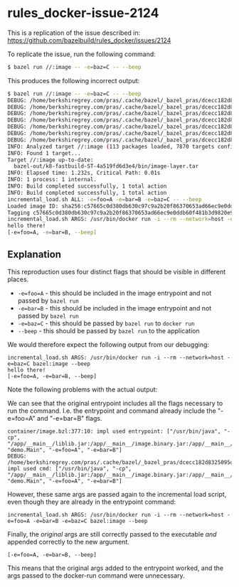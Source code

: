 # rules_docker-issue-2124

This is a replication of the issue described in:
https://github.com/bazelbuild/rules_docker/issues/2124

To replicate the issue, run the following command:

```bash
$ bazel run //:image -- -e=baz=C -- --beep
```

This produces the following incorrect output:

```bash
$ bazel run //:image -- -e=baz=C -- --beep
DEBUG: /home/berkshiregrey.com/pras/.cache/bazel/_bazel_pras/dcecc182d8325095d3b3ff25e867cee5/external/io_bazel_rules_docker/container/image.bzl:353:10: impl orig entrypoint: ["/usr/bin/java", "-cp", "/app/__main__/liblib.jar:/app/__main__/image.binary.jar:/app/__main__/image.binary", "demo.Main", "-e=foo=A", "-e=bar=B"]
DEBUG: /home/berkshiregrey.com/pras/.cache/bazel/_bazel_pras/dcecc182d8325095d3b3ff25e867cee5/external/io_bazel_rules_docker/container/image.bzl:354:10: impl orig cmd: None
DEBUG: /home/berkshiregrey.com/pras/.cache/bazel/_bazel_pras/dcecc182d8325095d3b3ff25e867cee5/external/io_bazel_rules_docker/container/image.bzl:377:10: impl used entrypoint: ["/usr/bin/java", "-cp", "/app/__main__/liblib.jar:/app/__main__/image.binary.jar:/app/__main__/image.binary", "demo.Main", "-e=foo=A", "-e=bar=B"]
DEBUG: /home/berkshiregrey.com/pras/.cache/bazel/_bazel_pras/dcecc182d8325095d3b3ff25e867cee5/external/io_bazel_rules_docker/container/image.bzl:378:10: impl used cmd: []
DEBUG: /home/berkshiregrey.com/pras/.cache/bazel/_bazel_pras/dcecc182d8325095d3b3ff25e867cee5/external/io_bazel_rules_docker/container/image.bzl:155:10: _add_create_image_config_args args: -outputConfig bazel-out/k8-fastbuild-ST-4a519fd6d3e4/bin/image.0.config -outputManifest bazel-out/k8-fastbuild-ST-4a519fd6d3e4/bin/image.0.manifest -entrypoint /usr/bin/java -entrypoint -cp -entrypoint /app/__main__/liblib.jar:/app/__main__/image.binary.jar:/app/__main__/image.binary -entrypoint demo.Main -entrypoint -e=foo=A -entrypoint -e=bar=B -env JAVA_RUNFILES=/app -layerDigestFile @bazel-out/k8-fastbuild-ST-4a519fd6d3e4/bin/image-layer.tar.sha256 -baseConfig external/java/image/config.json -architecture amd64 -operatingSystem linux
DEBUG: /home/berkshiregrey.com/pras/.cache/bazel/_bazel_pras/dcecc182d8325095d3b3ff25e867cee5/external/io_bazel_rules_docker/container/image.bzl:247:10: _assemble_image_digest args:
DEBUG: /home/berkshiregrey.com/pras/.cache/bazel/_bazel_pras/dcecc182d8325095d3b3ff25e867cee5/external/io_bazel_rules_docker/container/image.bzl:545:10: impl executable path bazel-out/k8-fastbuild-ST-4a519fd6d3e4/bin/image.executable
INFO: Analyzed target //:image (113 packages loaded, 7870 targets configured).
INFO: Found 1 target...
Target //:image up-to-date:
  bazel-out/k8-fastbuild-ST-4a519fd6d3e4/bin/image-layer.tar
INFO: Elapsed time: 1.232s, Critical Path: 0.01s
INFO: 1 process: 1 internal.
INFO: Build completed successfully, 1 total action
INFO: Build completed successfully, 1 total action
incremental_load.sh ALL: -e=foo=A -e=bar=B -e=baz=C -- --beep
Loaded image ID: sha256:c57665c0d380db630c97c9a2b20f86370653ad66ec9e0ddb60f481b3d9820e91
Tagging c57665c0d380db630c97c9a2b20f86370653ad66ec9e0ddb60f481b3d9820e91 as bazel:image
incremental_load.sh ARGS: /usr/bin/docker run -i --rm --network=host -e=foo=A -e=bar=B -e=baz=C bazel:image --beep
hello there!
[-e=foo=A, -e=bar=B, --beep]
```

## Explanation

This reproduction uses four distinct flags that should be visible in different places.

- `-e=foo=A` - this should be included in the image entrypoint and not passed by `bazel run`
- `-e=bar=B` - this should be included in the image entrypoint and not passed by `bazel run`
- `-e=baz=C` - this should be passed by `bazel run` to `docker run`
- `--beep` - this should be passed by `bazel run` to the application

We would therefore expect the following output from our debugging:

```
incremental_load.sh ARGS: /usr/bin/docker run -i --rm --network=host -e=baz=C bazel:image --beep
hello there!
[-e=foo=A, -e=bar=B, --beep]
```

Note the following problems with the actual output:

We can see that the original entrypoint includes all the flags necessary to run the command.
I.e. the entrypoint and command already include the "-e=foo=A" and "-e=bar=B" flags.

```
container/image.bzl:377:10: impl used entrypoint: ["/usr/bin/java", "-cp", "/app/__main__/liblib.jar:/app/__main__/image.binary.jar:/app/__main__/image.binary", "demo.Main", "-e=foo=A", "-e=bar=B"]
DEBUG: /home/berkshiregrey.com/pras/.cache/bazel/_bazel_pras/dcecc182d8325095d3b3ff25e867cee5/external/io_bazel_rules_docker/container/image.bzl:378:10: impl used cmd: ["/usr/bin/java", "-cp", "/app/__main__/liblib.jar:/app/__main__/image.binary.jar:/app/__main__/image.binary", "demo.Main", "-e=foo=A", "-e=bar=B"]
```

However, these same args are passed again to the incremental load script, even though they are already in the entrypoint command:

```
incremental_load.sh ARGS: /usr/bin/docker run -i --rm --network=host -e=foo=A -e=bar=B -e=baz=C bazel:image --beep
```

Finally, the _original_ args are still correctly passed to the executable _and_ appended correctly to the new argument.

```
[-e=foo=A, -e=bar=B, --beep]
```

This means that the original args added to the entrypoint worked, and the args passed to the docker-run command were unnecessary.
